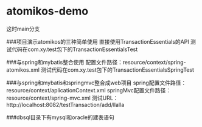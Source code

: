 # atomikos-demo

这时main分支


###项目演示atomikos的三种简单使用
直接使用TransactionEssentials的API
测试代码在com.xy.test包下的TransactionEssentialsTest

###与spring和mybatis整合使用
配置文件路径：resource/context/spring-atomikos.xml 测试代码在com.xy.test包下的TransactionEssentialsSpringTest

###与spring和mybatis和springmvc整合成web项目
spring配置文件路径：resource/context/aplicationContext.xml springMvc配置文件路径：resource/context/spring-mvc.xml 测试URL：http://localhost:8082/testTransaction/add/llalla

###dbsql目录下有mysql和oracle的建表语句